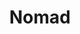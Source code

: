 ---
codehost: https://github.com/https://github.com/nomad
logohandle: nomad-cli
sort: nomad-cli
title: Nomad
website: https://nomad-cli.com/
---